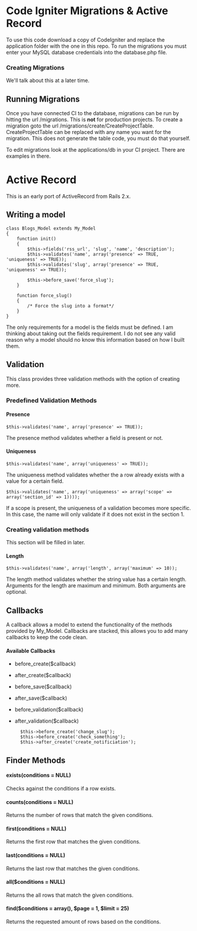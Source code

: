 # Code Igniter Migrations & Active Record

To use this code download a copy of CodeIgniter and replace the application folder with the one in this repo. To run the migrations you must enter your MySQL database credentials into the database.php file.

### Creating Migrations

We'll talk about this at a later time.

## Running Migrations

Once you have connected CI to the database, migrations can be run by hitting the url /migrations. This is **not** for production projects. To create a migration goto the url /migrations/create/CreateProjectTable. CreateProjectTable can be replaced with any name you want for the migration. This does not generate the table code, you must do that yourself.

To edit migrations look at the applications/db in your CI project. There are examples in there.

# Active Record

This is an early port of ActiveRecord from Rails 2.x.

## Writing a model

	class Blogs_Model extends My_Model 
	{	
		function init()
		{
			$this->fields('rss_url', 'slug', 'name', 'description');
			$this->validates('name', array('presence' => TRUE, 'uniqueness' => TRUE));
			$this->validates('slug', array('presence' => TRUE, 'uniqueness' => TRUE));
			
			$this->before_save('force_slug');
		}
		
		function force_slug()
		{
			/* Force the slug into a format*/
		}
	}
	
The only requirements for a model is the fields must be defined. I am thinking about taking out the fields requirement. I do not see any valid reason why a model should no know this information based on how I built them.

## Validation

This class provides three validation methods with the option of creating more.

### Predefined Validation Methods

#### Presence
    $this->validates('name', array('presence' => TRUE));

The presence method validates whether a field is present or not.

#### Uniqueness
    $this->validates('name', array('uniqueness' => TRUE));

The uniqueness method validates whether the a row already exists with a value for a certain field.

    $this->validates('name', array('uniqueness' => array('scope' => array('section_id' => 1))));

If a scope is present, the uniqueness of a validation becomes more specific. In this case, the name will only validate if it does not exist in the section 1.

### Creating validation methods

This section will be filled in later.

#### Length
    $this->validates('name', array('length', array('maximum' => 10));

The length method validates whether the string value has a certain length. Arguments for the length are maximum and minimum. Both arguments are optional.

## Callbacks

A callback allows a model to extend the functionality of the methods provided by My_Model. Callbacks are stacked, this allows you to add many callbacks to keep the code clean.

#### Available Callbacks

- before_create($callback)
- after_create($callback)
- before_save($callback)
- after_save($callback)
- before_validation($callback)
- after_validation($callback)

		$this->before_create('change_slug');
		$this->before_create('check_something');
		$this->after_create('create_notificiation');
	
## Finder Methods

#### exists(conditions = NULL)

Checks against the conditions if a row exists.

#### counts(conditions = NULL)

Returns the number of rows that match the given conditions.

#### first(conditions = NULL)

Returns the first row that matches the given conditions.

#### last(conditions = NULL)

Returns the last row that matches the given conditions.

#### all($conditions = NULL)

Returns the all rows that match the given conditions.

#### find($conditions = array(), $page = 1, $limit = 25)

Returns the requested amount of rows based on the conditions.

